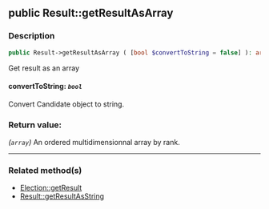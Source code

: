 ## public Result::getResultAsArray

### Description    

```php
public Result->getResultAsArray ( [bool $convertToString = false] ): array
```

Get result as an array
    

#### **convertToString:** *```bool```*   
Convert Candidate object to string.    


### Return value:   

*(```array```)* An ordered multidimensionnal array by rank.


---------------------------------------

### Related method(s)      

* [Election::getResult](/Docs/MethodsReferences/Election%20Class/public%20Election--getResult.md)    
* [Result::getResultAsString](/Docs/MethodsReferences/Result%20Class/public%20Result--getResultAsString.md)    
